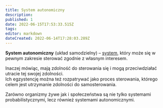 ```yaml
---
title: System autonomiczny
description: 
published: 1
date: 2022-06-15T17:53:33.515Z
tags: 
editor: markdown
dateCreated: 2022-06-14T17:28:03.289Z
---
```


**System autonomiczny** (układ samodzielny) – [system](/System), który może się w pewnym zakresie sterować zgodnie z własnym interesem.

Inaczej mówiąc, mają zdolność do sterowania się i mogą przeciwdziałać utracie tej swojej zdolności.  
Ich egzystencję można też rozpatrywać jako proces sterowania, którego celem jest utrzymanie zdolności do samosterowania.

Zarówno organizmy żywe jak i społeczeństwa są nie tylko systemami probabilistycznymi, lecz również systemami autonomicznymi.
